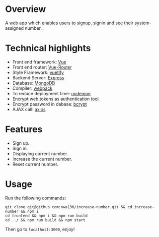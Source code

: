 # Overview
A web app which enables users to signup, signin and see their system-assigned number.

# Technical highlights
* Front end framework: [Vue](https://cn.vuejs.org/index.html)
* Front end router: [Vue-Router](https://router.vuejs.org/zh-cn/)
* Style Framework: [vuetify](https://vuetifyjs.com/zh-Hans/)
* Backend Server: [Express](http://expressjs.com/zh-cn/)
* Database: [MongoDB](https://www.mongodb.com/)
* Compiler: [webpack](https://webpack.js.org/)
* To reduce deployment time: [nodemon](https://nodemon.io/)
* Encrypt web tokens as authentication tool.
* Encrypt password in dabase: [bcrypt](https://www.npmjs.com/package/bcrypt)
* AJAX call: [axios](https://www.axios.com/)

# Features
- Sign up.
- Sign in.
- Displaying current number. 
- Increase the current number.
- Reset current number.

# Usage
Run the following commands: 
```
git clone git@github.com:xwa130/increase-number.git && cd increase-number && npm i
cd frontend && npm i && npm run build
cd ../ && npm run build && npm start
```
Then go to `localhost:3000`, enjoy!